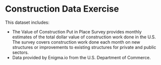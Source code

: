 # Construction Data Exercise
This dataset includes:
- The Value of Construction Put in Place Survey provides monthly estimates of the total dollar value of construction work done in the U.S. The survey covers construction work done each month on new structures or improvements to existing structures for private and public sectors. 
- Data provided by Enigma.io from the U.S. Department of Commerce.

